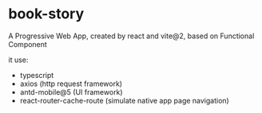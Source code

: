 # book-story

A Progressive Web App, created by react and vite@2, based on Functional Component

it use:

- typescript
- axios (http request framework)
- antd-mobile@5 (UI framework)
- react-router-cache-route (simulate native app page navigation)
